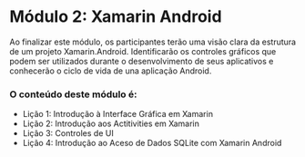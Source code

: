 # Módulo 2: Xamarin Android 

Ao finalizar este módulo, os participantes terão uma visão clara da estrutura de um projeto Xamarin.Android. Identificarão os controles gráficos que podem ser utilizados durante o desenvolvimento de seus aplicativos e conhecerão o ciclo de vida de una aplicação Android.

### O conteúdo deste módulo é:

- Lição 1: Introdução à Interface Gráfica em Xamarin
- Lição 2: Introdução aos Actitivities em Xamarin
- Lição 3: Controles de UI
- Lição 4: Introdução ao Aceso de Dados SQLite com Xamarin Android
